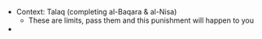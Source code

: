 - Context: Talaq (completing al-Baqara & al-Nisa)
    - These are limits, pass them and this punishment will happen to you
- 